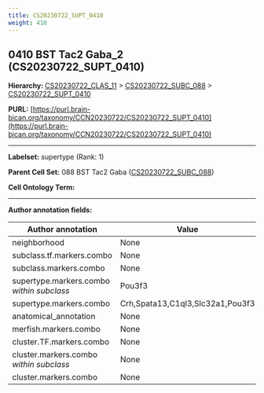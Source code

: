 ```yaml
---
title: CS20230722_SUPT_0410
weight: 410
---
```

## 0410 BST Tac2 Gaba_2 (CS20230722_SUPT_0410)
<b>Hierarchy: </b>
[CS20230722_CLAS_11](../CS20230722_CLAS_11) >
[CS20230722_SUBC_088](../CS20230722_SUBC_088) >
[CS20230722_SUPT_0410](../CS20230722_SUPT_0410)

**PURL:** [https://purl.brain-bican.org/taxonomy/CCN20230722/CS20230722_SUPT_0410](https://purl.brain-bican.org/taxonomy/CCN20230722/CS20230722_SUPT_0410)

---


**Labelset:** supertype (Rank: 1)

**Parent Cell Set:** 088 BST Tac2 Gaba ([CS20230722_SUBC_088](../CS20230722_SUBC_088))



**Cell Ontology Term:** 

[MARKER GENES.]: #


---

[TRANSFERRED ANNOTATIONS.]: #


[AUTHOR ANNOTATION FIELDS.]: #


**Author annotation fields:**

| Author annotation | Value |
|-------------------|-------|
|neighborhood|None|
|subclass.tf.markers.combo|None|
|subclass.markers.combo|None|
|supertype.markers.combo _within subclass_|Pou3f3|
|supertype.markers.combo|Crh,Spata13,C1ql3,Slc32a1,Pou3f3|
|anatomical_annotation|None|
|merfish.markers.combo|None|
|cluster.TF.markers.combo|None|
|cluster.markers.combo _within subclass_|None|
|cluster.markers.combo|None|
